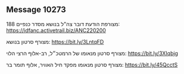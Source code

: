 ## Message 10273

מצורפת הודעת דובר צה"ל בנושא מסדר כנפיים 188: https://idfanc.activetrail.biz/ANC220200

מצורף סרטון בנושא: https://bit.ly/3LntqFD

מצורף סרטון מנאומו של הרמטכ״ל, רב-אלוף הרצי הלוי: https://bit.ly/3XIqbjg

מצורף סרטון מנאומו מפקד חיל האוויר, אלוף תומר בר: https://bit.ly/45QcctS

